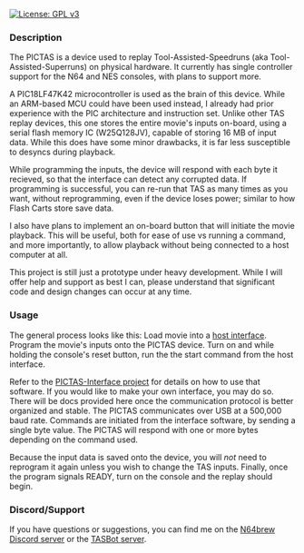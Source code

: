 [![License: GPL v3](https://img.shields.io/badge/License-GPLv3-blue.svg)](https://www.gnu.org/licenses/gpl-3.0)
### Description
The PICTAS is a device used to replay Tool-Assisted-Speedruns (aka Tool-Assisted-Superruns) on physical hardware. It currently has single controller support for the N64 and NES consoles, with plans to support more.

A PIC18LF47K42 microcontroller is used as the brain of this device. While an ARM-based MCU could have been used instead, I already had prior experience with the PIC architecture and instruction set. Unlike other TAS replay devices, this one stores the entire movie's inputs on-board, using a serial flash memory IC (W25Q128JV), capable of storing 16 MB of input data. While this does have some minor drawbacks, it is far less susceptible to desyncs during playback. 

While programming the inputs, the device will respond with each byte it recieved, so that the interface can detect any corrupted data. If programming is successful, you can re-run that TAS as many times as you want, without reprogramming, even if the device loses power; similar to how Flash Carts store save data.

I also have plans to implement an on-board button that will initiate the movie playback. This will be useful, both for ease of use vs running a command, and more importantly, to allow playback without being connected to a host computer at all.

This project is still just a prototype under heavy development. While I will offer help and support as best I can, please understand that significant code and design changes can occur at any time.

### Usage
The general process looks like this: Load movie into a [host interface](https://github.com/bigbass1997/PICTAS-Interface). Program the movie's inputs onto the PICTAS device. Turn on and while holding the console's reset button, run the the start command from the host interface.

Refer to the [PICTAS-Interface project](https://github.com/bigbass1997/PICTAS-Interface) for details on how to use that software. If you would like to make your own interface, you may do so. There will be docs provided here once the communication protocol is better organized and stable. The PICTAS communicates over USB at a 500,000 baud rate. Commands are initiated from the interface software, by sending a single byte value. The PICTAS will respond with one or more bytes depending on the command used.

Because the input data is saved onto the device, you will _not_ need to reprogram it again unless you wish to change the TAS inputs. Finally, once the program signals READY, turn on the console and the replay should begin.

### Discord/Support
If you have questions or suggestions, you can find me on the [N64brew Discord server](https://discord.gg/WqFgNWf) or the [TASBot server](https://discord.tas.bot/).
